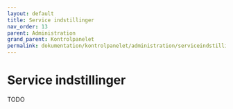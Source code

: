 ```yaml
---
layout: default
title: Service indstillinger
nav_order: 13
parent: Administration
grand_parent: Kontrolpanelet
permalink: dokumentation/kontrolpanelet/administration/serviceindstillinger
---
```


# Service indstillinger

TODO
